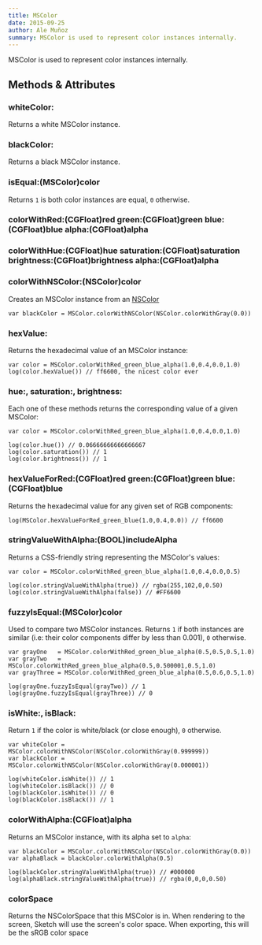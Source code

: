 ```yaml
---
title: MSColor
date: 2015-09-25
author: Ale Muñoz
summary: MSColor is used to represent color instances internally.
---
```


MSColor is used to represent color instances internally.

## Methods & Attributes

### whiteColor:

Returns a white MSColor instance.

### blackColor:

Returns a black MSColor instance.

### isEqual:(MSColor)color

Returns `1` is both color instances are equal, `0` otherwise.

### colorWithRed:(CGFloat)red green:(CGFloat)green blue:(CGFloat)blue alpha:(CGFloat)alpha

### colorWithHue:(CGFloat)hue saturation:(CGFloat)saturation brightness:(CGFloat)brightness alpha:(CGFloat)alpha

### colorWithNSColor:(NSColor)color

Creates an MSColor instance from an [NSColor](/reference/NSColor/)

```
var blackColor = MSColor.colorWithNSColor(NSColor.colorWithGray(0.0))
```

### hexValue:

Returns the hexadecimal value of an MSColor instance:

```
var color = MSColor.colorWithRed_green_blue_alpha(1.0,0.4,0.0,1.0)
log(color.hexValue()) // ff6600, the nicest color ever
```

### hue:, saturation:, brightness:

Each one of these methods returns the corresponding value of a given MSColor:

```
var color = MSColor.colorWithRed_green_blue_alpha(1.0,0.4,0.0,1.0)

log(color.hue()) // 0.06666666666666667
log(color.saturation()) // 1
log(color.brightness()) // 1
```

### hexValueForRed:(CGFloat)red green:(CGFloat)green blue:(CGFloat)blue

Returns the hexadecimal value for any given set of RGB components:

```
log(MSColor.hexValueForRed_green_blue(1.0,0.4,0.0)) // ff6600
```

### stringValueWithAlpha:(BOOL)includeAlpha

Returns a CSS-friendly string representing the MSColor's values:

```
var color = MSColor.colorWithRed_green_blue_alpha(1.0,0.4,0.0,0.5)

log(color.stringValueWithAlpha(true)) // rgba(255,102,0,0.50)
log(color.stringValueWithAlpha(false)) // #FF6600
```

### fuzzyIsEqual:(MSColor)color

Used to compare two MSColor instances. Returns `1` if both instances are similar (i.e: their color components differ by less than 0.001), `0` otherwise.

```
var grayOne   = MSColor.colorWithRed_green_blue_alpha(0.5,0.5,0.5,1.0)
var grayTwo   = MSColor.colorWithRed_green_blue_alpha(0.5,0.500001,0.5,1.0)
var grayThree = MSColor.colorWithRed_green_blue_alpha(0.5,0.6,0.5,1.0)

log(grayOne.fuzzyIsEqual(grayTwo)) // 1
log(grayOne.fuzzyIsEqual(grayThree)) // 0
```

### isWhite:, isBlack:

Return `1` if the color is white/black (or close enough), `0` otherwise.

```
var whiteColor = MSColor.colorWithNSColor(NSColor.colorWithGray(0.999999))
var blackColor = MSColor.colorWithNSColor(NSColor.colorWithGray(0.000001))

log(whiteColor.isWhite()) // 1
log(whiteColor.isBlack()) // 0
log(blackColor.isWhite()) // 0
log(blackColor.isBlack()) // 1
```

### colorWithAlpha:(CGFloat)alpha

Returns an MSColor instance, with its alpha set to `alpha`:

```
var blackColor = MSColor.colorWithNSColor(NSColor.colorWithGray(0.0))
var alphaBlack = blackColor.colorWithAlpha(0.5)

log(blackColor.stringValueWithAlpha(true)) // #000000
log(alphaBlack.stringValueWithAlpha(true)) // rgba(0,0,0,0.50)
```

### colorSpace

Returns the NSColorSpace that this MSColor is in. When rendering to the screen, Sketch will use the screen's color space. When exporting, this will be the sRGB color space
